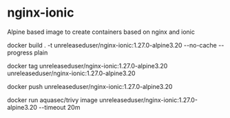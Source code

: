 # nginx-ionic

Alpine based image to create containers based on nginx and ionic

docker build . -t unreleaseduser/nginx-ionic:1.27.0-alpine3.20 --no-cache --progress plain

docker tag unreleaseduser/nginx-ionic:1.27.0-alpine3.20 unreleaseduser/nginx-ionic:1.27.0-alpine3.20

docker push unreleaseduser/nginx-ionic:1.27.0-alpine3.20

docker run aquasec/trivy image unreleaseduser/nginx-ionic:1.27.0-alpine3.20 --timeout 20m

